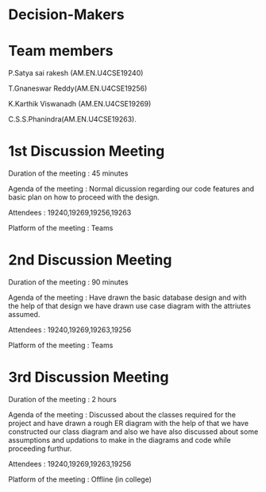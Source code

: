 # Decision-Makers

# Team members

P.Satya sai rakesh (AM.EN.U4CSE19240)

T.Gnaneswar Reddy(AM.EN.U4CSE19256)

K.Karthik Viswanadh (AM.EN.U4CSE19269)

C.S.S.Phanindra(AM.EN.U4CSE19263).

# 1st Discussion Meeting

Duration of the meeting : 45 minutes

Agenda of the meeting : Normal dicussion regarding our code features  and basic plan on how to proceed with the design.

Attendees : 19240,19269,19256,19263

Platform of the meeting : Teams

# 2nd Discussion Meeting

Duration of the meeting : 90 minutes

Agenda of the meeting : Have drawn the basic database design and with the help of that design we have drawn use case diagram with the attriutes assumed.

Attendees : 19240,19269,19263,19256

Platform of the meeting : Teams


# 3rd Discussion Meeting

Duration of the meeting : 2 hours

Agenda of the meeting : Discussed about the classes required for the project and have drawn a rough ER diagram with the help of that we have constructed our class diagram and also we have also discussed about some assumptions and updations to make in the diagrams and code while proceeding furthur.

Attendees : 19240,19269,19263,19256

Platform of the meeting : Offline (in college)

